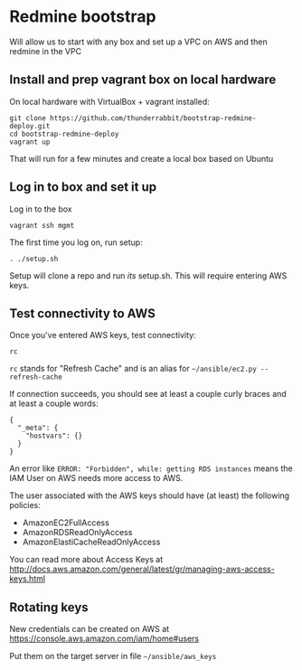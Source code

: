 # Redmine bootstrap

Will allow us to start with any box and set up a VPC on AWS and then redmine in the VPC

## Install and prep vagrant box on local hardware

On local hardware with VirtualBox + vagrant installed:

    git clone https://github.com/thunderrabbit/bootstrap-redmine-deploy.git
    cd bootstrap-redmine-deploy
    vagrant up

That will run for a few minutes and create a local box based on Ubuntu

## Log in to box and set it up

Log in to the box

    vagrant ssh mgmt

The first time you log on, run setup:

    . ./setup.sh

Setup will clone a repo and run *its* setup.sh.  This will require entering AWS keys.

## Test connectivity to AWS

Once you've entered AWS keys, test connectivity:

    rc

`rc` stands for "Refresh Cache" and is an alias for `~/ansible/ec2.py --refresh-cache`

If connection succeeds, you should see at least a couple curly braces and at least a couple words:

	{
	  "_meta": {
	    "hostvars": {}
	  }
	}

An error like `ERROR: "Forbidden", while: getting RDS instances` means the IAM User on AWS needs more access to AWS.

The user associated with the AWS keys should have (at least) the following policies:

* AmazonEC2FullAccess
* AmazonRDSReadOnlyAccess
* AmazonElastiCacheReadOnlyAccess

You can read more about Access Keys at
http://docs.aws.amazon.com/general/latest/gr/managing-aws-access-keys.html

## Rotating keys

New credentials can be created on AWS
at https://console.aws.amazon.com/iam/home#users

Put them on the target server in file `~/ansible/aws_keys`
